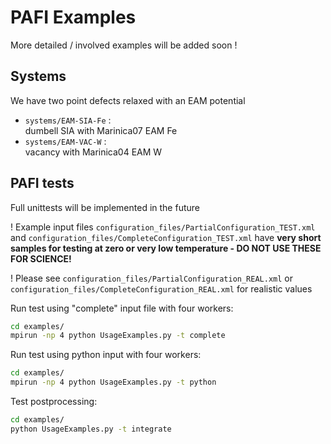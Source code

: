 # PAFI Examples

More detailed / involved examples will be added soon !

## Systems
We have two point defects relaxed with an EAM potential
- `systems/EAM-SIA-Fe` : <br>
    dumbell SIA with Marinica07 EAM Fe
- `systems/EAM-VAC-W` : <br>
    vacancy with Marinica04 EAM W

## PAFI tests 
Full unittests will be implemented in the future

! Example input files `configuration_files/PartialConfiguration_TEST.xml` and `configuration_files/CompleteConfiguration_TEST.xml` have **very short samples for testing at zero or very low temperature - DO NOT USE THESE FOR SCIENCE!** 

! Please see `configuration_files/PartialConfiguration_REAL.xml` or `configuration_files/CompleteConfiguration_REAL.xml` for realistic values

Run test using "complete" input file with four workers:
```bash
cd examples/
mpirun -np 4 python UsageExamples.py -t complete
```

Run test using python input with four workers:
```bash
cd examples/
mpirun -np 4 python UsageExamples.py -t python
```

Test postprocessing:
```bash
cd examples/
python UsageExamples.py -t integrate
```